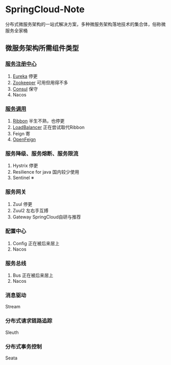 # SpringCloud-Note

分布式微服务架构的一站式解决方案，多种微服务架构落地技术的集合体，俗称微服务全家桶

## 微服务架构所需组件类型

### [服务注册中心](https://github.com/AsakiAmane/SpringCloud-Note/tree/main/Notes/Service-Registry)

1. [Eureka](https://github.com/AsakiAmane/SpringCloud-Note/blob/main/Notes/Service-Registry/Eureka-Note.md) 停更
2. [Zookeeper](https://github.com/AsakiAmane/SpringCloud-Note/blob/main/Notes/Service-Registry/Zookeeper-Note.md) 可用但用得不多
3. [Consul](https://github.com/AsakiAmane/SpringCloud-Note/blob/main/Notes/Service-Registry/Consul-Note.md) 保守
4. Nacos

### [服务调用](https://github.com/AsakiAmane/SpringCloud-Note/tree/main/Notes/Service-Calling)

1. [Ribbon](https://github.com/AsakiAmane/SpringCloud-Note/blob/main/Notes/Service-Calling/Ribbon.md) 半生不熟，也停更
2. [LoadBalancer](https://github.com/AsakiAmane/SpringCloud-Note/blob/main/Notes/Service-Calling/LoadBalancer.md) 正在尝试取代Ribbon
3. Feign 寄
4. [OpenFeign](https://github.com/AsakiAmane/SpringCloud-Note/blob/main/Notes/Service-Calling/OpenFeign.md)

### 服务降级、服务熔断、服务限流

1. Hystrix 停更
2. Resilience for java 国内较少使用
3. Sentinel ※

### 服务网关

1. Zuul 停更
2. Zuul2 左右手互搏
3. Gateway SpringCloud自研与推荐

### 配置中心

1. Config 正在被后来居上
2. Nacos

### 服务总线

1. Bus 正在被后来居上
2. Nacos

### 消息驱动

Stream

### 分布式请求链路追踪

Sleuth

### 分布式事务控制

Seata
